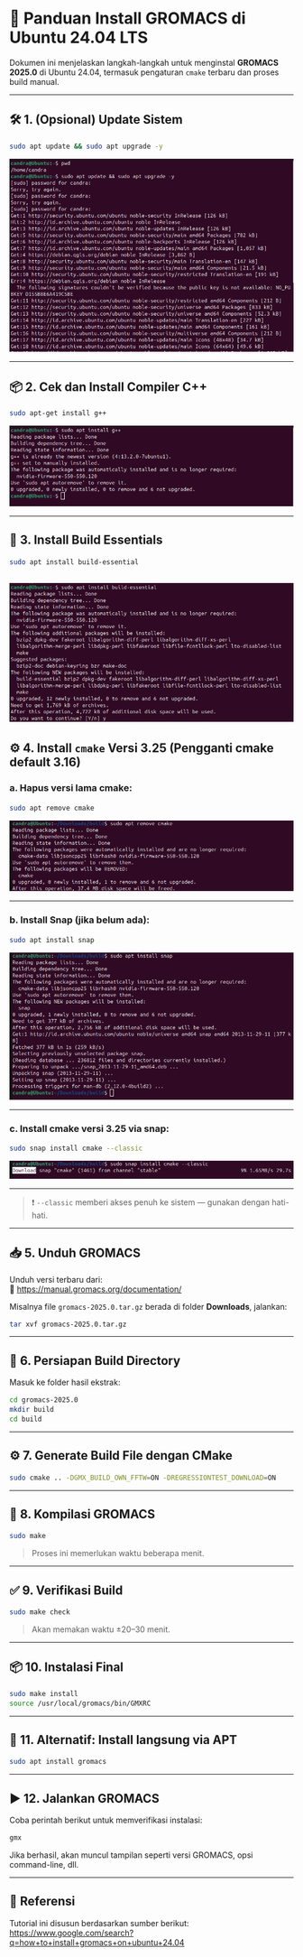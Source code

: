 
# 🧪 Panduan Install GROMACS di Ubuntu 24.04 LTS

Dokumen ini menjelaskan langkah-langkah untuk menginstal **GROMACS 2025.0** di Ubuntu 24.04, termasuk pengaturan `cmake` terbaru dan proses build manual.

---

## 🛠️ 1. (Opsional) Update Sistem

```bash
sudo apt update && sudo apt upgrade -y
```

![Gambar: Install gnupg](images/Gromac1.png)

---

## 📦 2. Cek dan Install Compiler C++

```bash
sudo apt-get install g++
```
![Gambar: Install gnupg](images/Gromac2.png)

---

## 🧰 3. Install Build Essentials

```bash
sudo apt install build-essential
```
![Gambar: Install gnupg](images/Gromac3.png)
---

## ⚙️ 4. Install `cmake` Versi 3.25 (Pengganti cmake default 3.16)

### a. Hapus versi lama cmake:

```bash
sudo apt remove cmake
```

![Gambar: Install gnupg](images/Gromac4.png)

---

### b. Install Snap (jika belum ada):

```bash
sudo apt install snap
```

![Gambar: Install gnupg](images/Gromac5.png)

---

### c. Install cmake versi 3.25 via snap:

```bash
sudo snap install cmake --classic
```
![Gambar: Install gnupg](images/Gromac6.png)

---


> ❗ `--classic` memberi akses penuh ke sistem — gunakan dengan hati-hati.

---

## 📥 5. Unduh GROMACS

Unduh versi terbaru dari:  
🔗 https://manual.gromacs.org/documentation/

Misalnya file `gromacs-2025.0.tar.gz` berada di folder **Downloads**, jalankan:

```bash
tar xvf gromacs-2025.0.tar.gz
```

---

## 📁 6. Persiapan Build Directory

Masuk ke folder hasil ekstrak:

```bash
cd gromacs-2025.0
mkdir build
cd build
```

---

## ⚙️ 7. Generate Build File dengan CMake

```bash
sudo cmake .. -DGMX_BUILD_OWN_FFTW=ON -DREGRESSIONTEST_DOWNLOAD=ON
```

---

## 🧱 8. Kompilasi GROMACS

```bash
sudo make
```

> Proses ini memerlukan waktu beberapa menit.

---

## ✅ 9. Verifikasi Build

```bash
sudo make check
```

> Akan memakan waktu ±20–30 menit.

---

## 📦 10. Instalasi Final

```bash
sudo make install
source /usr/local/gromacs/bin/GMXRC
```

---

## 🧪 11. Alternatif: Install langsung via APT

```bash
sudo apt install gromacs
```

---

## ▶️ 12. Jalankan GROMACS

Coba perintah berikut untuk memverifikasi instalasi:

```bash
gmx
```

Jika berhasil, akan muncul tampilan seperti versi GROMACS, opsi command-line, dll.

---

## 🔗 Referensi

Tutorial ini disusun berdasarkan sumber berikut:  
https://www.google.com/search?q=how+to+install+gromacs+on+ubuntu+24.04
